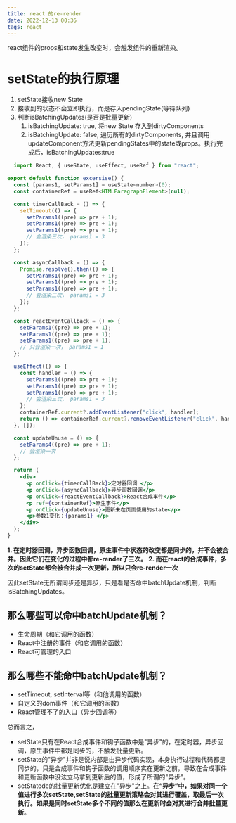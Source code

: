 ```yaml
---
title: react 的re-render
date: 2022-12-13 00:36
tags: react
---
```


react组件的props和state发生改变时，会触发组件的重新渲染。

# setState的执行原理
1. setState接收new State
2. 接收到的状态不会立即执行，而是存入pendingState(等待队列)
3. 判断isBatchingUpdates(是否是批量更新)
   1) isBatchingUpdate: true, 将new State 存入到dirtyComponents
   2) isBatchingUpdate: false, 遍历所有的dirtyComponents, 并且调用updateComponent方法更新pendingStates中的state或props。执行完成后，isBatchingUpdates:true

``` jsx
  import React, { useState, useEffect, useRef } from "react";

export default function excersise() {
  const [params1, setParams1] = useState<number>(0);
  const containerRef = useRef<HTMLParagraphElement>(null);

  const timerCallBack = () => {
    setTimeout(() => {
      setParams1((pre) => pre + 1);
      setParams1((pre) => pre + 1);
      setParams1((pre) => pre + 1);
      // 会渲染三次， params1 = 3
    });
  };

  const asyncCallback = () => {
    Promise.resolve().then(() => {
      setParams1((pre) => pre + 1);
      setParams1((pre) => pre + 1);
      setParams1((pre) => pre + 1);
      // 会渲染三次， params1 = 3
    });
  };

  const reactEventCallback = () => {
    setParams1((pre) => pre + 1);
    setParams1((pre) => pre + 1);
    setParams1((pre) => pre + 1);
    // 只会渲染一次， params1 = 1
  };

  useEffect(() => {
    const handler = () => {
      setParams1((pre) => pre + 1);
      setParams1((pre) => pre + 1);
      setParams1((pre) => pre + 1);
      // 会渲染三次， params1 = 3
    };
    containerRef.current?.addEventListener("click", handler);
    return () => containerRef.current?.removeEventListener("click", handler);
  }, []);

  const updateUnuse = () => {
    setParams4((pre) => pre + 1);
    // 会渲染一次
  };

  return (
    <div>
      <p onClick={timerCallBack}>定时器回调 </p>
      <p onClick={asyncCallback}>异步函数回调</p>
      <p onClick={reactEventCallback}>React合成事件</p>
      <p ref={containerRef}>原生事件</p>
      <p onClick={updateUnuse}>更新未在页面使用的state</p>
      <p>参数1变化：{params1} </p>
    </div>
  );
}

```

**1. 在定时器回调，异步函数回调，原生事件中状态的改变都是同步的，并不会被合并。因此它们在变化的过程中都re-render了三次。**
**2. 而在react的合成事件，多次的setState都会被合并成一次更新，所以只会re-render一次**

因此setState无所谓同步还是异步，只是看是否命中batchUpdate机制，判断isBatchingUpdates。

## 那么哪些可以命中batchUpdate机制？
+ 生命周期（和它调用的函数）
+ React中注册的事件（和它调用的函数）
+ React可管理的入口
  
## 那么哪些不能命中batchUpdate机制？
+ setTimeout, setInterval等（和他调用的函数）
+ 自定义的dom事件（和它调用的函数）
+ React管理不了的入口（异步回调等）

总而言之，
+ setState只有在React合成事件和钩子函数中是"异步"的，在定时器，异步回调，原生事件中都是同步的，不触发批量更新。
+ setState的"异步"并非是说内部是由异步代码实现，本身执行过程和代码都是同步的，只是合成事件和钩子函数的调用顺序实在更新之前，导致在合成事件和更新函数中没法立马拿到更新后的值，形成了所谓的"异步"。
+ setStatede的批量更新优化是建立在"异步"之上。**在“异步”中，如果对同一个值进行多次setState,setState的批量更新策略会对其进行覆盖，取最后一次执行。如果是同时setState多个不同的值那么在更新时会对其进行合并批量更新**。